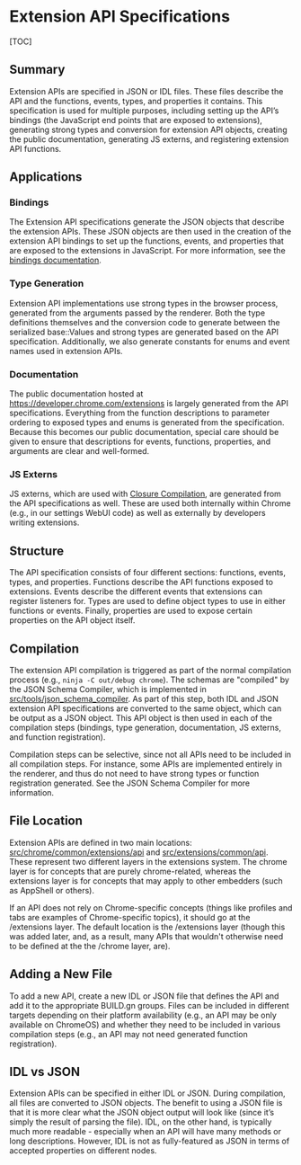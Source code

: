 # Extension API Specifications

[TOC]

## Summary
Extension APIs are specified in JSON or IDL files.  These files
describe the API and the functions, events, types, and properties it contains.
This specification is used for multiple purposes, including setting up the
API’s bindings (the JavaScript end points that are exposed to extensions),
generating strong types and conversion for extension API objects, creating the
public documentation, generating JS externs, and registering extension API
functions.

## Applications

### Bindings
The Extension API specifications generate the JSON objects that describe the
extension APIs.  These JSON objects are then used in the creation of the
extension API bindings to set up the functions, events, and properties that are
exposed to the extensions in JavaScript.  For more information, see the
[bindings documentation](/extensions/renderer/bindings.md).

### Type Generation
Extension API implementations use strong types in the browser
process, generated from the arguments passed by the renderer.  Both the type
definitions themselves and the conversion code to generate between the
serialized base::Values and strong types are generated based on the API
specification.  Additionally, we also generate constants for enums and event
names used in extension APIs.

### Documentation
The public documentation hosted at https://developer.chrome.com/extensions is
largely generated from the API specifications.  Everything from the function
descriptions to parameter ordering to exposed types and enums is generated from
the specification.  Because this becomes our public documentation, special care
should be given to ensure that descriptions for events, functions, properties,
and arguments are clear and well-formed.

### JS Externs
JS externs, which are used with
[Closure Compilation](https://developers.google.com/closure/compiler/), are
generated from the API specifications as well.  These are used both internally
within Chrome (e.g., in our settings WebUI code) as well as externally by
developers writing extensions.

## Structure
The API specification consists of four different sections: functions,
events, types, and properties.  Functions describe the API functions exposed to
extensions.  Events describe the different events that extensions can register
listeners for.  Types are used to define object types to use in either
functions or events.  Finally, properties are used to expose certain properties
on the API object itself.

## Compilation
The extension API compilation is triggered as part of the normal
compilation process (e.g., `ninja -C out/debug chrome`).  The schemas are
"compiled" by the JSON Schema Compiler, which is implemented in
[src/tools/json_schema_compiler](/tools/json_schema_compiler).  As part of this
step, both IDL and JSON extension API specifications are converted to the same
object, which can be output as a JSON object.  This API object is then used in
each of the compilation steps (bindings, type generation, documentation, JS
externs, and function registration).

Compilation steps can be selective, since not all APIs need to be included
in all compilation steps. For instance, some APIs are implemented entirely
in the renderer, and thus do not need to have strong types or function
registration generated. See the JSON Schema Compiler for more information.

## File Location
Extension APIs are defined in two main locations:
[src/chrome/common/extensions/api](/chrome/common/extensions/api/) and
[src/extensions/common/api](/extensions/common/api/). These represent
two different layers in the extensions system. The chrome layer is for
concepts that are purely chrome-related, whereas the extensions layer is for
concepts that may apply to other embedders (such as AppShell or others).

If an API does not rely on Chrome-specific concepts (things like profiles and
tabs are examples of Chrome-specific topics), it should go at the /extensions
layer. The default location is the /extensions layer (though this was added
later, and, as a result, many APIs that wouldn't otherwise need to be defined
at the the /chrome layer, are).

## Adding a New File
To add a new API, create a new IDL or JSON file that defines the API and add it
to the appropriate BUILD.gn groups.  Files can be included in different targets
depending on their platform availability (e.g., an API may be only available on
ChromeOS) and whether they need to be included in various compilation steps
(e.g., an API may not need generated function registration).

## IDL vs JSON
Extension APIs can be specified in either IDL or JSON.  During
compilation, all files are converted to JSON objects.  The benefit to using a
JSON file is that it is more clear what the JSON object output will look like
(since it’s simply the result of parsing the file).  IDL, on the other hand, is
typically much more readable - especially when an API will have many methods or
long descriptions.  However, IDL is not as fully-featured as JSON in terms of
accepted properties on different nodes.
